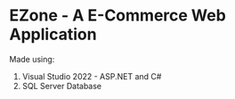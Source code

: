 # EZone - A E-Commerce Web Application
Made using: <br>
<ol>
 <li>Visual Studio 2022 - ASP.NET and C#</li>
 <li>SQL Server Database</li>
